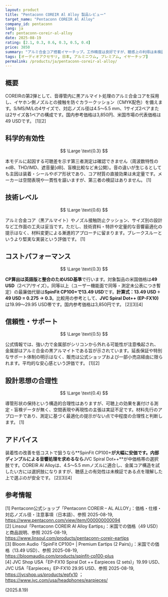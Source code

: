 ```yaml
---
layout: product
title: "Pentaconn COREIR Al Alloy 製品レビュー"
target_name: "Pentaconn COREIR Al Alloy"
company_id: pentaconn
lang: ja
ref: pentaconn-coreir-al-alloy
date: 2025-08-19
rating: [2.1, 0.3, 0.6, 0.3, 0.5, 0.4]
price: 3850
summary: "アルミ合金コア搭載イヤーチップ。工作精度は良好ですが、聴感上の利得は未検証で、市場価格を考えると割高です"
tags: [オーディオアクセサリ, 日本, アルミニウム, プレミアム, イヤーチップ]
permalink: /products/ja/pentaconn-coreir-al-alloy/
---
```


## 概要

COREIRの第2弾として、音導管内に黒アルマイト処理のアルミ合金コアを採用し、イヤホン側ノズルとの接触を防ぐカラークッション（CMYK配色）を備えます。S/MS/M/Lの4サイズで、対応ノズル径は4.5〜5.5 mm、1サイズ2ペアまたは2サイズ各1ペアの構成です。国内参考価格は3,850円、米国市場の代表価格は49 USDです。 [1][2]

## 科学的有効性

$$ \Large \text{0.3} $$

本モデルに起因する可聴差を示す第三者測定は確認できません（周波数特性の±dB、THD/IMD、遮音量[dB]、盲検比較など未公開）。音の違いが生じるとしても主因は装着・シールやボア形状であり、コア材質の直接効果は未定量です。メーカーは空間表現や一貫性を謳いますが、第三者の検証はありません。 [1]

## 技術レベル

$$ \Large \text{0.6} $$

アルミ合金コア（黒アルマイト）やノズル接触防止クッション、サイズ別の設計など工作面の工夫は妥当です。ただし、技術資料・特許や定量的な音響最適化の提示はなく、材料変更による漸進的アプローチに留まります。ブレークスルーというより堅実な実装という評価です。 [1]

## コストパフォーマンス

$$ \Large \text{0.3} $$

**CP算出は英語版と整合のためUSD基準**で行います。対象製品の米国価格は**49 USD**（2ペア/サイズ）。同等以上（ユーザー機能面で同等・測定未公表につき暫定）の最廉価代替は**SpinFit CP100+**で**13.49 USD**です。**計算式：13.49 USD ÷ 49 USD = 0.275 → 0.3**。比較用の参考として、**JVC Spiral Dot++ (EP-FX10)** は19.99〜29.95 USD帯です。国内参考価格は3,850円です。 [2][3][4]

## 信頼性・サポート

$$ \Large \text{0.5} $$

公式情報では、強い力で金属部がシリコンから外れる可能性が注意喚起され、金属部はアルミ合金の黒アルマイトである旨が示されています。延長保証や特別なサポート体制の明示はなく、販売は公式ショップおよび一部小売店経由に限られます。平均的な安心感という評価です。 [1][2]

## 設計思想の合理性

$$ \Large \text{0.4} $$

導管形状の保持という構造的合理性はありますが、可聴上の効果を裏付ける測定・盲検データが無く、空間表現や再現性の主張は実証不足です。材料先行のアプローチであり、測定に基づく最適化の提示がない点で中程度の合理性と判断します。 [1]

## アドバイス

装着性の改善を低コストで狙うなら**SpinFit CP100+**が大幅に安価です。内部ディンプルによる音響処理を求めるなら**JVC Spiral Dot++**が中価格帯の選択肢です。COREIR Al Alloyは、4.5〜5.5 mmノズルに適合し、金属コア構造を試したい方には選択肢になりますが、聴感上の有効性は未検証である点を理解した上で選ぶのが安全です。 [2][3][4]

## 参考情報

[1] Pentaconn公式ショップ「Pentaconn COREIR – AL ALLOY」：価格・仕様・対応ノズル径・注意事項（日本語）、参照 2025-08-19, https://www.pentaconn.com/view/item/000000000094  
[2] Linsoul「Pentaconn COREIR Al Alloy Eartips」：米国での価格（49 USD）と商品説明、参照 2025-08-19, https://www.linsoul.com/products/pentaconn-coreir-eartips  
[3] Bloom Audio「SpinFit CP100+ | Premium Eartips (2 Pairs)」：米国での価格（13.49 USD）、参照 2025-08-19, https://bloomaudio.com/products/spinfit-cp100-plus  
[4] JVC Shop USA「EP-FX10 Spiral Dot ++ Earpieces (2 sets)」19.99 USD、JVC USA「Earpieces」EP-FX10 29.95 USD、参照 2025-08-19, https://jvcshop.us/products/epfx10 ； https://www.jvc.com/usa/headphones/earpieces/

(2025.8.19)



